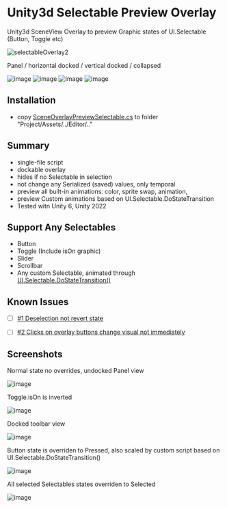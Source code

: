 # Unity3d Selectable Preview Overlay
Unity3d SceneView Overlay to preview Graphic states of UI.Selectable (Button, Toggle etc) 

![selectableOverlay2](https://github.com/user-attachments/assets/419b50d8-11ab-4150-9c5b-2fb770c73135)

Panel / horizontal docked / vertical docked / collapsed

![image](https://github.com/user-attachments/assets/c6db07fb-74f3-4c1b-911f-d28972dedabc)
![image](https://github.com/user-attachments/assets/cb7c8f9c-944f-4a03-b38b-803eb7f4be6d)
![image](https://github.com/user-attachments/assets/f70aa3ef-91a6-4fcb-b902-fd327f8973f3)
![image](https://github.com/user-attachments/assets/92c5fbe7-6608-48e3-b3fc-ed4c36f4d04b)

## Installation
- copy [SceneOverlayPreviewSelectable.cs](https://github.com/mitay-walle/com.mitay-walle.ui-selectable-preview-overlay/blob/main/SceneOverlayPreviewSelectable.cs) to folder "Project/Assets/../Editor/.."
## Summary
- single-file script
- dockable overlay
- hides if no Selectable in selection
- not change any Serialized (saved) values, only temporal
- preview all built-in animations: color, sprite swap, animation,
- preview Custom animations based on UI.Selectable.DoStateTransition
- Tested witn Unity 6, Unity 2022
## Support Any Selectables
- Button
- Toggle (Include isOn graphic)
- Slider
- Scrollbar
- Any custom Selectable, animated through [UI.Selectable.DoStateTransition()](https://docs.unity.cn/Packages/com.unity.ugui@1.0/api/UnityEngine.UI.Selectable.html#UnityEngine_UI_Selectable_DoStateTransition_UnityEngine_UI_Selectable_SelectionState_System_Boolean_)

## Known Issues
- [ ] [#1 Deselection not revert state](https://github.com/mitay-walle/com.mitay-walle.ui-selectable-preview-overlay/issues/1)

- [ ] [#2 Clicks on overlay buttons change visual not immediately](https://github.com/mitay-walle/com.mitay-walle.ui-selectable-preview-overlay/issues/2)

## Screenshots
Normal state no overrides, undocked Panel view

![image](https://github.com/user-attachments/assets/1061f466-e857-4d25-a2a6-20879cef8b7a)

Toggle.isOn is inverted

![image](https://github.com/user-attachments/assets/2442032d-73cf-44c0-9c29-7f3016b1e0c8)

Docked toolbar view

![image](https://github.com/user-attachments/assets/225fe27a-8d19-49ca-9383-2e83f013ad94)

Button state is overriden to Pressed, also scaled by custom script based on UI.Selectable.DoStateTransition()

![image](https://github.com/user-attachments/assets/b4110b57-6f0f-417f-9d14-888a659d5873)

All selected Selectables states overriden to Selected

![image](https://github.com/user-attachments/assets/839f5e49-dcdb-4283-ac97-9036f37503a4)

